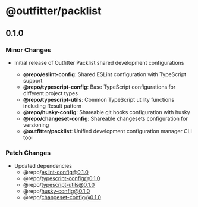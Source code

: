 # @outfitter/packlist

## 0.1.0

### Minor Changes

- Initial release of Outfitter Packlist shared development configurations

  - **@repo/eslint-config**: Shared ESLint configuration with TypeScript support
  - **@repo/typescript-config**: Base TypeScript configurations for different project types
  - **@repo/typescript-utils**: Common TypeScript utility functions including Result pattern
  - **@repo/husky-config**: Shareable git hooks configuration with husky
  - **@repo/changeset-config**: Shareable changesets configuration for versioning
  - **@outfitter/packlist**: Unified development configuration manager CLI tool

### Patch Changes

- Updated dependencies
  - @repo/eslint-config@0.1.0
  - @repo/typescript-config@0.1.0
  - @repo/typescript-utils@0.1.0
  - @repo/husky-config@0.1.0
  - @repo/changeset-config@0.1.0
